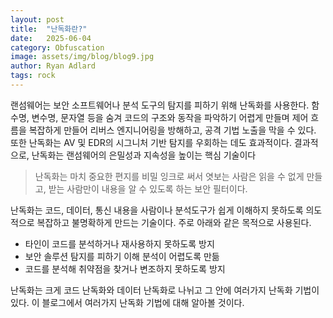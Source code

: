 ```yaml
---
layout: post
title:  "난독화란?"
date:   2025-06-04
category: Obfuscation
image: assets/img/blog/blog9.jpg
author: Ryan Adlard
tags: rock
---
```


랜섬웨어는 보안 소프트웨어나 분석 도구의 탐지를 피하기 위해 난독화를 사용한다. 함수명, 변수명, 문자열 등을 숨겨 코드의 구조와 동작을 파악하기 어렵게 만들며 제어 흐름을 복잡하게 만들어 리버스 엔지니어링을 방해하고, 공격 기법 노출을 막을 수 있다. 또한 난독화는 AV 및 EDR의 시그니처 기반 탐지를 우회하는 데도 효과적이다. 결과적으로, 난독화는 랜섬웨어의 은밀성과 지속성을 높이는 핵심 기술이다


> 난독화는 마치 중요한 편지를 비밀 잉크로 써서
엿보는 사람은 읽을 수 없게 만들고,
받는 사람만이 내용을 알 수 있도록 하는 보안 필터이다.

난독화는 코드, 데이터, 통신 내용을 사람이나 분석도구가 쉽게 이해하지 못하도록 의도적으로 복잡하고 불명확하게 만드는 기술이다. 주로 아래와 같은 목적으로 사용된다.

* 타인이 코드를 분석하거나 재사용하지 못하도록 방지 
* 보안 솔루션 탐지를 피하기 이해 분석이 어렵도록 만듦 
* 코드를 분석해 취약점을 찾거나 변조하지 못하도록 방지

난독화는 크게 코드 난독화와 데이터 난독화로 나뉘고 그 안에 여러가지 난독화 기법이있다. 이 블로그에서 여러가지 난독화 기법에 대해 알아볼 것이다.
